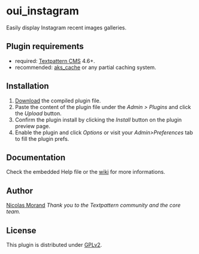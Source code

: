 # oui_instagram

Easily display Instagram recent images galleries.

## Plugin requirements

* required: [Textpattern CMS](http://textpattern.com/) 4.6+.
* recommended: [aks_cache](http://forum.textpattern.com/viewtopic.php?id=33460) or any partial caching system.

## Installation

1. [Download](https://github.com/NicolasGraph/oui_instagram/releases) the compiled plugin file.
1. Paste the content of the plugin file under the *Admin > Plugins* and click the _Upload_ button.
1. Confirm the plugin install by clicking the _Install_ button on the plugin preview page.
1. Enable the plugin and click _Options_ or visit your *Admin>Preferences* tab to fill the plugin prefs.

## Documentation

Check the embedded Help file or the [wiki](https://github.com/NicolasGraph/oui_instagram/wiki) for more informations.

## Author

[Nicolas Morand](https://twitter.com/NicolasGraph)
*Thank you to the Textpattern community and the core team.*

## License

This plugin is distributed under [GPLv2](http://www.gnu.org/licenses/gpl-2.0.fr.html).
